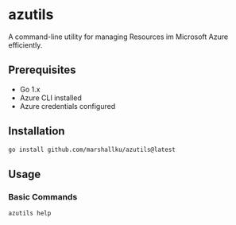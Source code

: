 # azutils

A command-line utility for managing Resources im Microsoft Azure efficiently.

## Prerequisites

- Go 1.x
- Azure CLI installed
- Azure credentials configured

## Installation

```bash
go install github.com/marshallku/azutils@latest
```

## Usage

### Basic Commands

```bash
azutils help
```
